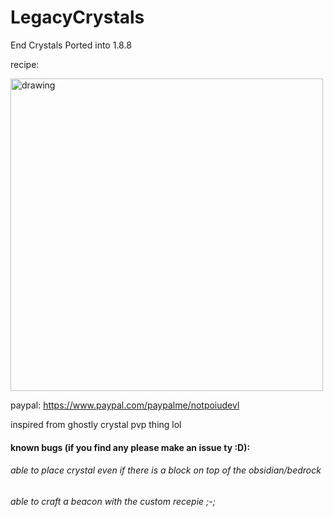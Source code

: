 # LegacyCrystals
End Crystals Ported into 1.8.8

recipe:

<img src="https://user-images.githubusercontent.com/75510171/185756975-694be278-4479-4265-8361-c44e6f38eea9.png" alt="drawing" width="500"/>

paypal: https://www.paypal.com/paypalme/notpoiudevl

inspired from ghostly crystal pvp thing lol

#### known bugs (if you find any please make an issue ty :D):

###### able to place crystal even if there is a block on top of the obsidian/bedrock
###### able to craft a beacon with the custom recepie ;-;
